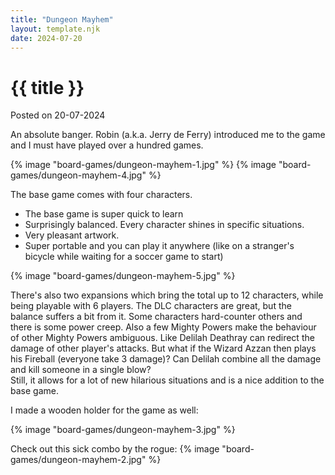 ```yaml
---
title: "Dungeon Mayhem"
layout: template.njk
date: 2024-07-20
---
```


<div class="post-header">
    <h1 class="post-title">{{ title }}</h1>
    <p class="post-metadata">Posted on 20-07-2024</p>
</div>

An absolute banger. Robin (a.k.a. Jerry de Ferry) introduced me to the game and I must have played over a hundred games.

{% image "board-games/dungeon-mayhem-1.jpg" %}
{% image "board-games/dungeon-mayhem-4.jpg" %}

The base game comes with four characters.

- The base game is super quick to learn
- Surprisingly balanced. Every character shines in specific situations.
- Very pleasant artwork.
- Super portable and you can play it anywhere (like on a stranger's bicycle while waiting for a soccer game to start)

{% image "board-games/dungeon-mayhem-5.jpg" %}

There's also two expansions which bring the total up to 12 characters, while being playable with 6 players. The DLC characters are great, but the balance suffers a bit from it.
Some characters hard-counter others and there is some power creep.
Also a few Mighty Powers make the behaviour of other Mighty Powers ambiguous. Like Delilah Deathray can redirect the damage of other player's attacks. But what if the Wizard Azzan then plays his Fireball (everyone take 3 damage)? Can Delilah combine all the damage and kill someone in a single blow?  
Still, it allows for a lot of new hilarious situations and is a nice addition to the base game. 

I made a wooden holder for the game as well:

{% image "board-games/dungeon-mayhem-3.jpg" %}


Check out this sick combo by the rogue:
{% image "board-games/dungeon-mayhem-2.jpg" %}
